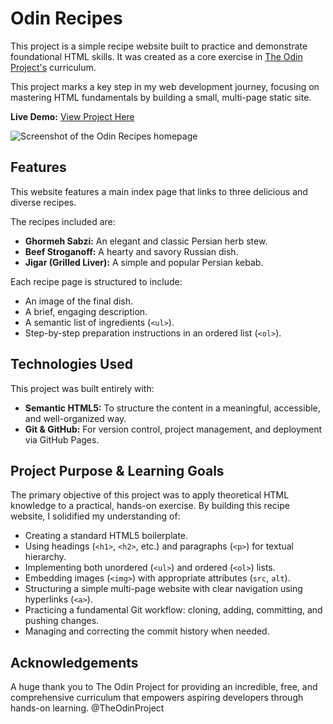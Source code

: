 # Odin Recipes

This project is a simple recipe website built to practice and demonstrate foundational HTML skills. It was created as a core exercise in [The Odin Project's](https://www.theodinproject.com/) curriculum.

This project marks a key step in my web development journey, focusing on mastering HTML fundamentals by building a small, multi-page static site.


**Live Demo:** [View Project Here](https://github.com/Hadiasad/odin-recipes)

![Screenshot of the Odin Recipes homepage](./images/homepage-screenshot.png)

## Features

This website features a main index page that links to three delicious and diverse recipes.

The recipes included are:
*   **Ghormeh Sabzi:** An elegant and classic Persian herb stew.
*   **Beef Stroganoff:** A hearty and savory Russian dish.
*   **Jigar (Grilled Liver):** A simple and popular Persian kebab.

Each recipe page is structured to include:
*   An image of the final dish.
*   A brief, engaging description.
*   A semantic list of ingredients (`<ul>`).
*   Step-by-step preparation instructions in an ordered list (`<ol>`).

## Technologies Used

This project was built entirely with:

*   **Semantic HTML5:** To structure the content in a meaningful, accessible, and well-organized way.
*   **Git & GitHub:** For version control, project management, and deployment via GitHub Pages.

## Project Purpose & Learning Goals

The primary objective of this project was to apply theoretical HTML knowledge to a practical, hands-on exercise. By building this recipe website, I solidified my understanding of:

*   Creating a standard HTML5 boilerplate.
*   Using headings (`<h1>`, `<h2>`, etc.) and paragraphs (`<p>`) for textual hierarchy.
*   Implementing both unordered (`<ul>`) and ordered (`<ol>`) lists.
*   Embedding images (`<img>`) with appropriate attributes (`src`, `alt`).
*   Structuring a simple multi-page website with clear navigation using hyperlinks (`<a>`).
*   Practicing a fundamental Git workflow: cloning, adding, committing, and pushing changes.
*   Managing and correcting the commit history when needed.

## Acknowledgements

A huge thank you to The Odin Project for providing an incredible, free, and comprehensive curriculum that empowers aspiring developers through hands-on learning. @TheOdinProject